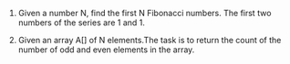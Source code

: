 1. Given a number N, find the first N Fibonacci numbers. The first two numbers of the series are 1 and 1.

2. Given an array A[] of N elements.The task is to return the count of the number of odd and even elements in the array.
